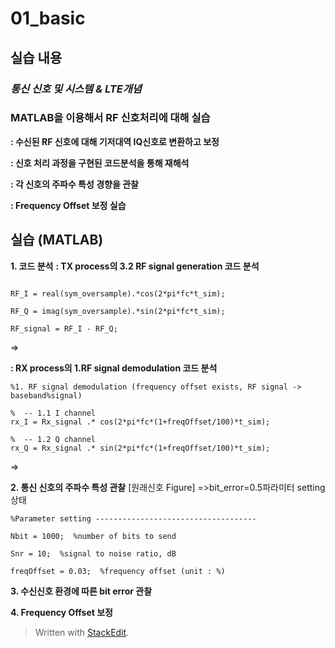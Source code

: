 # 01_basic
## 실습 내용
### ***통신 신호 및 시스템 & LTE개념***


### **MATLAB을 이용해서 RF 신호처리에 대해 실습**

**: 수신된 RF 신호에 대해 기저대역 IQ신호로 변환하고 보정**

**: 신호 처리 과정을 구현된 코드분석을 통해 재해석**

**: 각 신호의 주파수 특성 경향을 관찰**

**: Frequency Offset 보정 실습**


## 실습 (MATLAB)

**1. 코드 분석**
**: TX process의 3.2 RF signal generation 코드 분석**
```%  -- 3.2 RF signal generation (product modulator)

RF_I = real(sym_oversample).*cos(2*pi*fc*t_sim);

RF_Q = imag(sym_oversample).*sin(2*pi*fc*t_sim);

RF_signal = RF_I - RF_Q; 
```
=>

**: RX process의 1.RF signal demodulation 코드 분석**
```
%1. RF signal demodulation (frequency offset exists, RF signal -> baseband%signal)

%  -- 1.1 I channel
rx_I = Rx_signal .* cos(2*pi*fc*(1+freqOffset/100)*t_sim);

%  -- 1.2 Q channel
rx_Q = Rx_signal .* sin(2*pi*fc*(1+freqOffset/100)*t_sim);
```
=>


**2.  통신 신호의 주파수 특성 관찰**
[원래신호 Figure]	=>bit_error=0.5파라미터 setting 상태
```
%Parameter setting ------------------------------------

Nbit = 1000;  %number of bits to send

Snr = 10;  %signal to noise ratio, dB

freqOffset = 0.03;  %frequency offset (unit : %)
```


**3. 수신신호 환경에 따른 bit error 관찰**

**4. Frequency Offset 보정**


> Written with [StackEdit](https://stackedit.io/).

<!--stackedit_data:
eyJoaXN0b3J5IjpbLTIxMzc0ODk4Nyw1OTMyMjU5NzUsMTIyMT
gxMDQyNywtMTA4MTkxNTY2MiwtMTUwMTQ5MTc0NSwtMjE3MzEw
OTE0LC0yMjI2OTgzMDIsMTM4OTc0MTcwN119
-->